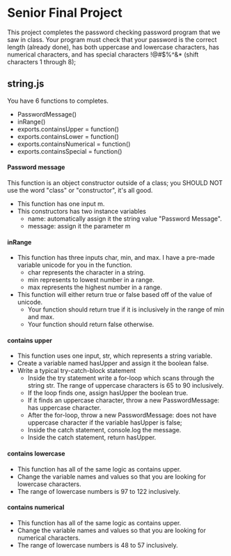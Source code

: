 # Senior Final Project

This project completes the password checking password program that we saw in class.  Your program must check that your password is the correct length (already done), has both uppercase and lowercase characters, has numerical characters, and has special characters !@#$%^&* (shift characters 1 through 8);


## string.js

You have 6 functions to completes.
-  PasswordMessage()
-  inRange()
-  exports.containsUpper = function()
-  exports.containsLower = function()
-  exports.containsNumerical = function()
-  exports.containsSpecial = function()

#### Password message
This function is an object constructor outside of a class; you SHOULD NOT use the word "class" or "constructor", it's all good.
-  This function has one input m.
-  This constructors has two instance variables
    -  name: automatically assign it the string value "Password Message".
    -  message: assign it the parameter m


#### inRange
-  This function has three inputs char, min, and max.  I have a pre-made variable unicode for you in the function.
    -  char represents the character in a string.
    -  min represents to lowest number in a range.
    -  max represents the highest number in a range.
-  This function will either return true or false based off of the value of unicode.
    -  Your function should return true if it is inclusively in the range of min and max.
    -  Your function should return false otherwise.

#### contains upper
-  This function uses one input, str, which represents a string variable.
-  Create a variable named hasUpper and assign it the boolean false.
-  Write a typical try-catch-block statement
    -  Inside the try statement write a for-loop which scans through the string str.  The range of uppercase characters is 65 to 90 inclusively.
    -  If the loop finds one, assign hasUpper the boolean true.
    -  If it finds an uppercase character, throw a new PasswordMessage: has uppercase character.
    -  After the for-loop, throw a new PasswordMessage: does not have uppercase character if the variable hasUpper is false;
    -  Inside the catch statement, console.log the message.
    -  Inside the catch statement, return hasUpper.

#### contains lowercase
-  This function has all of the same logic as contains upper.
-  Change the variable names and values so that you are looking for lowercase characters.
-  The range of lowercase numbers is 97 to 122 inclusively.

#### contains numerical
-  This function has all of the same logic as contains upper.
-  Change the variable names and values so that you are looking for numerical characters.
-  The range of lowercase numbers is 48 to 57 inclusively.
